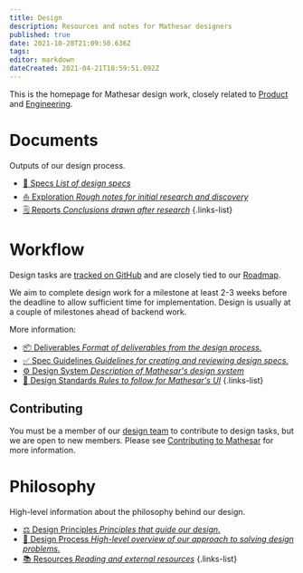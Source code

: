 ```yaml
---
title: Design
description: Resources and notes for Mathesar designers
published: true
date: 2021-10-20T21:09:50.636Z
tags: 
editor: markdown
dateCreated: 2021-04-21T18:59:51.092Z
---
```


This is the homepage for Mathesar design work, closely related to [Product](/product) and [Engineering](/engineering).

# Documents
Outputs of our design process.

- [:page_facing_up: Specs *List of design specs*](/design/specs)
- [:sailboat: Exploration *Rough notes for initial research and discovery*](/design/exploration)
- [:spiral_notepad: Reports *Conclusions drawn after research*](/design/reports)
{.links-list}

# Workflow
Design tasks are [tracked on GitHub](https://github.com/centerofci/mathesar/issues?q=is%3Aopen+is%3Aissue+label%3A%22work%3A+design%22) and are closely tied to our [Roadmap](/product/roadmap). 

We aim to complete design work for a milestone at least 2-3 weeks before the deadline to allow sufficient time for implementation. Design is usually at a couple of milestones ahead of backend work.

More information:

- [:package: Deliverables *Format of deliverables from the design process.*](/design/process/deliverables)
- [:white_check_mark: Spec Guidelines *Guidelines for creating and reviewing design specs.*](/design/process/review-guidelines)
- [:gear: Design System *Description of Mathesar's design system*](/design/process/design-system)
- [:straight_ruler: Design Standards *Rules to follow for Mathesar's UI*](/design/standards)
{.links-list}

## Contributing
You must be a member of our [design team](/team) to contribute to design tasks, but we are open to new members. Please see [Contributing to Mathesar](/community/contributing) for more information.

# Philosophy
High-level information about the philosophy behind our design.

- [:balance_scale: Design Principles *Principles that guide our design*.](/design/design-principles)
- [:memo: Design Process *High-level overview of our approach to solving design problems.*](/design/process)
- [:books: Resources *Reading and external resources*](/design/resources)
{.links-list}